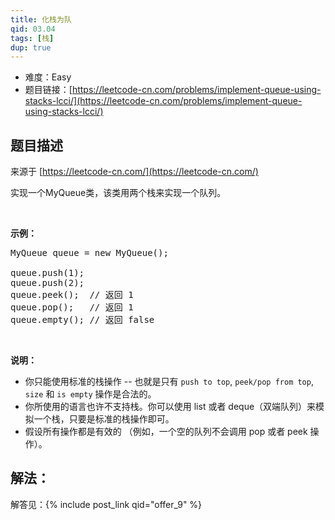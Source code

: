 ```yaml
---
title: 化栈为队
qid: 03.04
tags: [栈]
dup: true
---
```



- 难度：Easy
- 题目链接：[https://leetcode-cn.com/problems/implement-queue-using-stacks-lcci/](https://leetcode-cn.com/problems/implement-queue-using-stacks-lcci/)


## 题目描述

来源于 [https://leetcode-cn.com/](https://leetcode-cn.com/)

<p>实现一个MyQueue类，该类用两个栈来实现一个队列。</p><br><p><strong>示例：</strong><pre>MyQueue queue = new MyQueue();<br><br>queue.push(1);<br>queue.push(2);<br>queue.peek();  // 返回 1<br>queue.pop();   // 返回 1<br>queue.empty(); // 返回 false</pre></p><br><p><strong>说明：</strong><br><ul><li>你只能使用标准的栈操作 -- 也就是只有 <code>push to top</code>, <code>peek/pop from top</code>, <code>size</code> 和 <code>is empty</code> 操作是合法的。</li><li>你所使用的语言也许不支持栈。你可以使用 list 或者 deque（双端队列）来模拟一个栈，只要是标准的栈操作即可。</li><li>假设所有操作都是有效的 （例如，一个空的队列不会调用 pop 或者 peek 操作）。</li></ul></p>

## 解法：

解答见：{% include post_link qid="offer_9" %}